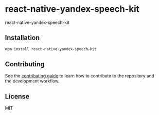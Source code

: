 # react-native-yandex-speech-kit

react-native-yandex-speech-kit

## Installation

```sh
npm install react-native-yandex-speech-kit
```


## Contributing

See the [contributing guide](CONTRIBUTING.md) to learn how to contribute to the repository and the development workflow.

## License

MIT
